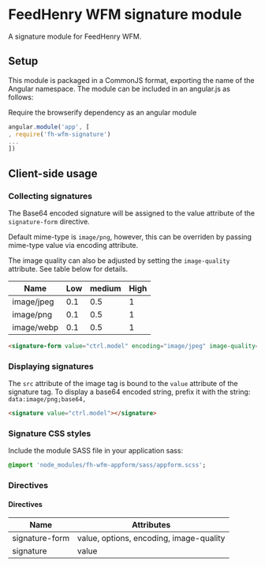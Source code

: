 # FeedHenry WFM signature module

A signature module for FeedHenry WFM.

## Setup
This module is packaged in a CommonJS format, exporting the name of the Angular namespace.  The module can be included in an angular.js as follows:

Require the browserify dependency as an angular module
```javascript
angular.module('app', [
, require('fh-wfm-signature')
...
])
```
## Client-side usage

### Collecting signatures
The Base64 encoded signature will be assigned to the value attribute of the `signature-form` directive.

Default mime-type is `image/png`, however, this can be overriden by passing mime-type value via encoding attribute.

The image quality can also be adjusted by setting the `image-quality` attribute. See table below for details.

|    Name    | Low | medium | High |
| ---------- | --- | ------ | ---- |
| image/jpeg | 0.1 |   0.5  |   1  |
| image/png  | 0.1 |   0.5  |   1  |
| image/webp | 0.1 |   0.5  |   1  |

```html
<signature-form value="ctrl.model" encoding="image/jpeg" image-quality="0.5"></signature-form>
```

### Displaying signatures
The `src` attribute of the image tag is bound to the `value` attribute of the signature tag.  To display a base64 encoded string, prefix it with the string: `data:image/png;base64,`
```html
<signature value="ctrl.model"></signature>
```

### Signature CSS styles
Include the module SASS file in your application sass:
```sass
@import 'node_modules/fh-wfm-appform/sass/appform.scss';
```

### Directives

#### Directives

| Name | Attributes |
| ---- | ----------- |
| signature-form | value, options, encoding, image-quality |
| signature | value |
